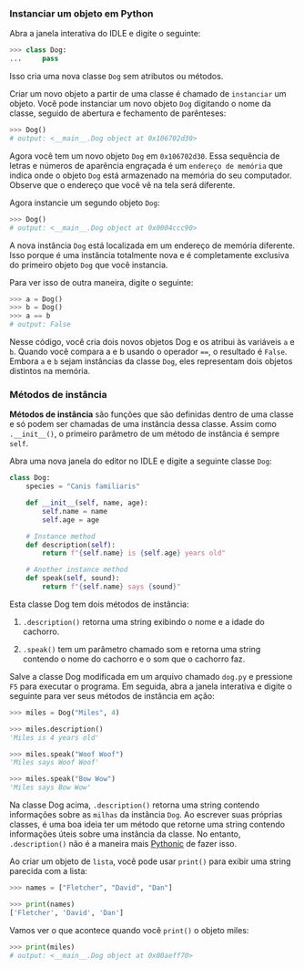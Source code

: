 ### Instanciar um objeto em Python

Abra a janela interativa do IDLE e digite o seguinte:

```python
>>> class Dog:
...     pass
```

Isso cria uma nova classe `Dog` sem atributos ou métodos.

Criar um novo objeto a partir de uma classe é chamado de `instanciar` um objeto. Você pode instanciar um novo objeto `Dog` digitando o nome da classe, seguido de abertura e fechamento de parênteses:

```python
>>> Dog()
# output: <__main__.Dog object at 0x106702d30>
```

Agora você tem um novo objeto `Dog` em `0x106702d30`. Essa sequência de letras e números de aparência engraçada é um `endereço de memória` que indica onde o objeto `Dog` está armazenado na memória do seu computador. Observe que o endereço que você vê na tela será diferente.

Agora instancie um segundo objeto `Dog`:

```python
>>> Dog()
# output: <__main__.Dog object at 0x0004ccc90>
```

A nova instância `Dog` está localizada em um endereço de memória diferente. Isso porque é uma instância totalmente nova e é completamente exclusiva do primeiro objeto `Dog` que você instancia.

Para ver isso de outra maneira, digite o seguinte:

```python
>>> a = Dog()
>>> b = Dog()
>>> a == b
# output: False
```

Nesse código, você cria dois novos objetos Dog e os atribui às variáveis ​​`a` e `b`. Quando você compara a e b usando o operador `==`, o resultado é `False`. Embora `a` e `b` sejam instâncias da classe `Dog`, eles representam dois objetos distintos na memória.

### Métodos de instância

**Métodos de instância** são funções que são definidas dentro de uma classe e só podem ser chamadas de uma instância dessa classe. Assim como `.__init__()`, o primeiro parâmetro de um método de instância é sempre `self`.

Abra uma nova janela do editor no IDLE e digite a seguinte classe `Dog`:

```python
class Dog:
    species = "Canis familiaris"

    def __init__(self, name, age):
        self.name = name
        self.age = age

    # Instance method
    def description(self):
        return f"{self.name} is {self.age} years old"

    # Another instance method
    def speak(self, sound):
        return f"{self.name} says {sound}"
```

Esta classe Dog tem dois métodos de instância:

1. `.description()` retorna uma string exibindo o nome e a idade do cachorro.

2. `.speak()` tem um parâmetro chamado som e retorna uma string contendo o nome do cachorro e o som que o cachorro faz.

Salve a classe Dog modificada em um arquivo chamado `dog.py` e pressione `F5` para executar o programa.
Em seguida, abra a janela interativa e digite o seguinte para ver seus métodos de instância em ação:

```python shell
>>> miles = Dog("Miles", 4)

>>> miles.description()
'Miles is 4 years old'

>>> miles.speak("Woof Woof")
'Miles says Woof Woof'

>>> miles.speak("Bow Wow")
'Miles says Bow Wow'
```

Na classe Dog acima, `.description()` retorna uma string contendo informações sobre as `milhas` da instância `Dog`. Ao escrever suas próprias classes, é uma boa ideia ter um método que retorne uma string contendo informações úteis sobre uma instância da classe. No entanto, `.description()` não é a maneira mais [Pythonic](https://realpython.com/learning-paths/writing-pythonic-code/) de fazer isso.

Ao criar um objeto de `lista`, você pode usar `print()` para exibir uma string parecida com a lista:

```python shell
>>> names = ["Fletcher", "David", "Dan"]

>>> print(names)
['Fletcher', 'David', 'Dan']
```

Vamos ver o que acontece quando você `print()` o objeto miles:

```python shell
>>> print(miles)
# output: <__main__.Dog object at 0x00aeff70>
```
